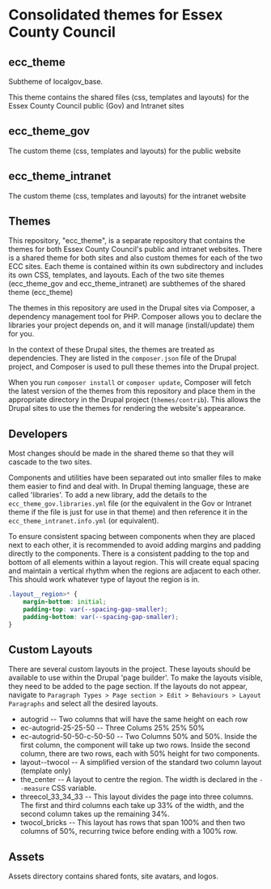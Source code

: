# Consolidated themes for Essex County Council

## ecc_theme

Subtheme of localgov_base.

This theme contains the shared files (css, templates and layouts) for the Essex County Council public (Gov) and Intranet sites

## ecc_theme_gov

The custom theme (css, templates and layouts) for the public website

## ecc_theme_intranet

The custom theme (css, templates and layouts) for the intranet website

## Themes

This repository, "ecc_theme", is a separate repository that contains the themes for both Essex County Council's public and intranet websites. There is a shared theme for both sites and also custom themes for each of the two ECC sites. Each theme is contained within its own subdirectory and includes its own CSS, templates, and layouts. Each of the two site themes (ecc_theme_gov and ecc_theme_intranet) are subthemes of the shared theme (ecc_theme)

The themes in this repository are used in the Drupal sites via Composer, a dependency management tool for PHP. Composer allows you to declare the libraries your project depends on, and it will manage (install/update) them for you.

In the context of these Drupal sites, the themes are treated as dependencies. They are listed in the `composer.json` file of the Drupal project, and Composer is used to pull these themes into the Drupal project.

When you run `composer install` or `composer update`, Composer will fetch the latest version of the themes from this repository and place them in the appropriate directory in the Drupal project (`themes/contrib`). This allows the Drupal sites to use the themes for rendering the website's appearance.

## Developers

Most changes should be made in the shared theme so that they will cascade to the two sites.

Components and utilities have been separated out into smaller files to make them easier to find and deal with. In Drupal theming language, these are called 'libraries'. To add a new library, add the details to the `ecc_theme_gov.libraries.yml` file (or the equivalent in the Gov or Intranet theme if the file is just for use in that theme) and then reference it in the `ecc_theme_intranet.info.yml` (or equivalent).

To ensure consistent spacing between components when they are placed next to each other, it is recommended to avoid adding margins and padding directly to the components. There is a consistent padding to the top and bottom of all elements within a layout region. This will create equal spacing and maintain a vertical rhythm when the regions are adjacent to each other. This should work whatever type of layout the region is in.

```css
.layout__region>* {
    margin-bottom: initial;
    padding-top: var(--spacing-gap-smaller);
    padding-bottom: var(--spacing-gap-smaller);
}
```

## Custom Layouts

There are several custom layouts in the project. These layouts should be available to use within the Drupal 'page builder'. To make the layouts visible, they need to be added to the page section. If the layouts do not appear, navigate to `Paragraph Types > Page section > Edit > Behaviours > Layout Paragraphs` and select all the desired layouts.

- autogrid --
    Two columns that will have the same height on each row
- ec-autogrid-25-25-50 --
    Three Colums 25% 25% 50%
- ec-autogrid-50-50-c-50-50 --
    Two Columns 50% and 50%. Inside the first column, the component will take up two rows. Inside the second column, there are two rows, each with 50% height for two components.
- layout--twocol --
    A simplified version of the standard two column layout (template only)
- the_center --
    A layout to centre the region. The width is declared in the `--measure` CSS variable.
- threecol_33_34_33 --
    This layout divides the page into three columns. The first and third columns each take up 33% of the width, and the second column takes up the remaining 34%.
- twocol_bricks --
    This layout has rows that span 100% and then two columns of 50%, recurring twice before ending with a 100% row.

## Assets

Assets directory contains shared fonts, site avatars, and logos.
